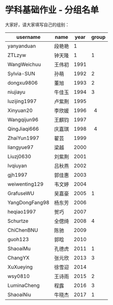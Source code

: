  # 学科基础作业 - 分组名单

大家好，请大家填写自己的组别：

| username       | name | year | group |
| -------------- | ---- | ---- | ----- |
| yanyanduan     | 段艳艳  | 1    |       |
| ZTLzyw         | 钟天隆  | 1    |    1  |
| WangWeichuu    | 王伟初  | 1991 |       |
| Sylvia-SUN     | 孙萌   | 1992 |   2   |
| dongxu9806     | 董旭   | 1993 |   2   |
| niujiayu       | 牛佳玉  | 1994 |  3   |
| luzijing1997   | 卢紫荆  | 1995 |       |
| Xinyuan20      | 李欣媛  | 1996 |   4   |
| Wangqijun96    | 王麒钧  | 1997 |       |
| QingJiaqi666   | 庆嘉琪  | 1998 |   4   |
| ZhaiYun1997    | 翟芸   | 1999 |       |
| liangyue97     | 梁越   | 2000 |       |
| Liuzj0630      | 刘紫荆  | 2001 |       |
| lvqiuyan       | 吕秋燕  | 2002 |       |
| gjh1997        | 郭佳惠  | 2003 |       |
| weiwenting129  | 韦文婷  | 2004 |       |
| GrafuseWU      | 吴嘉豪  | 2005 |   1   |
| YangDongFang98 | 杨东芳  | 2006 |       |
| heqiao1997     | 贺巧   | 2007 |       |
| Schurtze       | 全偲绮  | 2008 |   4  |
| ChiChenBNU     | 陈驰   | 2009 |       |
| guoh123        | 郭晗   | 2010 |       |
| ShaoaiMu       | 孔德虎  | 2011 |    1  |
| ChangYX        | 张元欣  | 2013 |    3  |
| XuXueying      | 徐雪迎  | 2014 |       |
| wsy0810        | 王诗雨  | 2015 |   2   |
| LuminaCheng    | 程露   | 2016 |    3  |
| ShaoaiNiu      | 牛晓杰  | 2017 |   1   |
